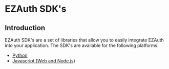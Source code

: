 # EZAuth SDK's

## Introduction
EZAuth SDK's are a set of libraries that allow you to easily integrate EZAuth into your application. The SDK's are available for the following platforms:
- [Python](ezauth_sdk/)
- [Javascript (Web and Node.js)](ezauth_js_sdk/)